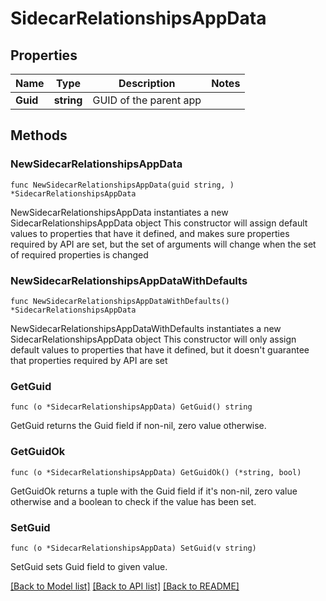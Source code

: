 # SidecarRelationshipsAppData

## Properties

Name | Type | Description | Notes
------------ | ------------- | ------------- | -------------
**Guid** | **string** | GUID of the parent app | 

## Methods

### NewSidecarRelationshipsAppData

`func NewSidecarRelationshipsAppData(guid string, ) *SidecarRelationshipsAppData`

NewSidecarRelationshipsAppData instantiates a new SidecarRelationshipsAppData object
This constructor will assign default values to properties that have it defined,
and makes sure properties required by API are set, but the set of arguments
will change when the set of required properties is changed

### NewSidecarRelationshipsAppDataWithDefaults

`func NewSidecarRelationshipsAppDataWithDefaults() *SidecarRelationshipsAppData`

NewSidecarRelationshipsAppDataWithDefaults instantiates a new SidecarRelationshipsAppData object
This constructor will only assign default values to properties that have it defined,
but it doesn't guarantee that properties required by API are set

### GetGuid

`func (o *SidecarRelationshipsAppData) GetGuid() string`

GetGuid returns the Guid field if non-nil, zero value otherwise.

### GetGuidOk

`func (o *SidecarRelationshipsAppData) GetGuidOk() (*string, bool)`

GetGuidOk returns a tuple with the Guid field if it's non-nil, zero value otherwise
and a boolean to check if the value has been set.

### SetGuid

`func (o *SidecarRelationshipsAppData) SetGuid(v string)`

SetGuid sets Guid field to given value.



[[Back to Model list]](../README.md#documentation-for-models) [[Back to API list]](../README.md#documentation-for-api-endpoints) [[Back to README]](../README.md)


